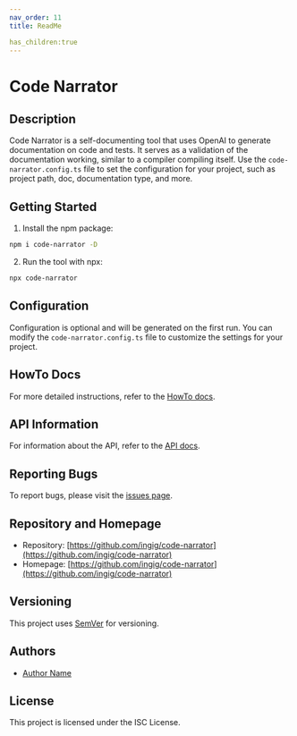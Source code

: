 ```yaml
---
nav_order: 11
title: ReadMe

has_children:true
---
```


# Code Narrator

## Description

Code Narrator is a self-documenting tool that uses OpenAI to generate documentation on code and tests. It serves as a validation of the documentation working, similar to a compiler compiling itself. Use the `code-narrator.config.ts` file to set the configuration for your project, such as project path, doc, documentation type, and more.

## Getting Started

1. Install the npm package:

```bash
npm i code-narrator -D
```

2. Run the tool with npx:

```bash
npx code-narrator
```

## Configuration

Configuration is optional and will be generated on the first run. You can modify the `code-narrator.config.ts` file to customize the settings for your project.

## HowTo Docs

For more detailed instructions, refer to the [HowTo docs](howto/README.md).

## API Information

For information about the API, refer to the [API docs](src/README.md).

## Reporting Bugs

To report bugs, please visit the [issues page](https://github.com/ingig/code-narrator/issues).

## Repository and Homepage

- Repository: [https://github.com/ingig/code-narrator](https://github.com/ingig/code-narrator)
- Homepage: [https://github.com/ingig/code-narrator](https://github.com/ingig/code-narrator)

## Versioning

This project uses [SemVer](http://semver.org/) for versioning.

## Authors

- [Author Name](mailto:author@example.com)

## License

This project is licensed under the ISC License.